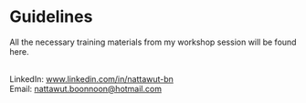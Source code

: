 # Guidelines
All the necessary training materials from my workshop session will be found here.

<br>LinkedIn: www.linkedin.com/in/nattawut-bn<br/>
Email: nattawut.boonnoon@hotmail.com
